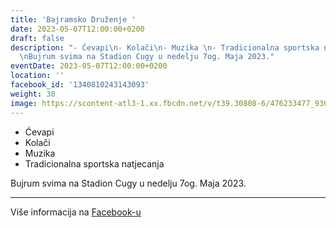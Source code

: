 ```yaml
---
title: 'Bajramsko Druženje '
date: 2023-05-07T12:00:00+0200
draft: false
description: "- Ćevapi\n- Kolači\n- Muzika \n- Tradicionalna sportska natjecanja\n\
  \nBujrum svima na Stadion Cugy u nedelju 7og. Maja 2023."
eventDate: 2023-05-07T12:00:00+0200
location: ''
facebook_id: '1340810243143093'
weight: 30
image: https://scontent-atl3-1.xx.fbcdn.net/v/t39.30808-6/476233477_936651505262116_4103480540059516894_n.jpg?_nc_cat=110&ccb=1-7&_nc_sid=9e60e4&_nc_ohc=9ZcKz6Z1EQcQ7kNvwHPl_eK&_nc_oc=AdmJl2hMDh6VTmtvVQMbCNowmMeCrFBw2vZb3sLTiFBuGakbkI7rUR6aUdj6LpA647s&_nc_zt=23&_nc_ht=scontent-atl3-1.xx&edm=ABTKTjYEAAAA&_nc_gid=lnnG8UsCFLX2Go82YIKAcw&oh=00_AfO5f4neFsFYolOJ_weU2ZFFHSE-GmpTLzqk7wGEy7s8UA&oe=685D38CB
---
```


- Ćevapi
- Kolači
- Muzika 
- Tradicionalna sportska natjecanja

Bujrum svima na Stadion Cugy u nedelju 7og. Maja 2023.

---

Više informacija na [Facebook-u](https://facebook.com/events/1340810243143093)